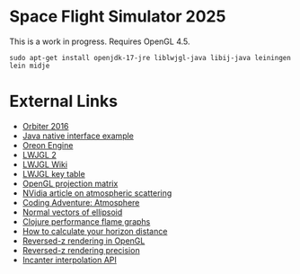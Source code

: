 # Space Flight Simulator 2025

This is a work in progress. Requires OpenGL 4.5.

```
sudo apt-get install openjdk-17-jre liblwjgl-java libij-java leiningen
lein midje
```

# External Links

* [Orbiter 2016](https://github.com/mschweiger/orbiter)
* [Java native interface example](https://www.baeldung.com/jni)
* [Oreon Engine](https://github.com/fynnfluegge/oreon-engine)
* [LWJGL 2](http://legacy.lwjgl.org/)
* [LWJGL Wiki](http://wiki.lwjgl.org/)
* [LWJGL key table](https://gist.github.com/Mumfrey/5cfc3b7e14fef91b6fa56470dc05218a)
* [OpenGL projection matrix](https://www.scratchapixel.com/lessons/3d-basic-rendering/perspective-and-orthographic-projection-matrix/opengl-perspective-projection-matrix)
* [NVidia article on atmospheric scattering](https://developer.nvidia.com/gpugems/gpugems2/part-ii-shading-lighting-and-shadows/chapter-16-accurate-atmospheric-scattering)
* [Coding Adventure: Atmosphere](https://www.youtube.com/watch?v=DxfEbulyFcY)
* [Normal vectors of ellipsoid](https://math.stackexchange.com/questions/2931909/normal-of-a-point-on-the-surface-of-an-ellipsoid/2931931)
* [Clojure performance flame graphs](https://github.com/clojure-goes-fast/clj-async-profiler)
* [How to calculate your horizon distance](https://darkskydiary.wordpress.com/2015/05/25/how-to-calculate-your-horizon-distance/)
* [Reversed-z rendering in OpenGL](https://nlguillemot.wordpress.com/2016/12/07/reversed-z-in-opengl/)
* [Reversed-z rendering precision](https://developer.nvidia.com/content/depth-precision-visualized)
* [Incanter interpolation API](https://incanter.github.io/incanter/interpolation-api.html)
